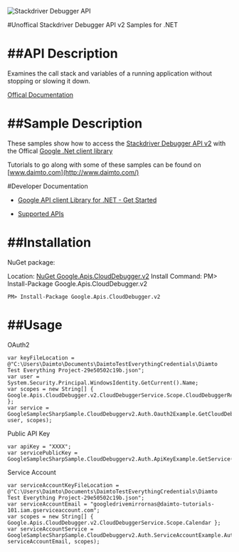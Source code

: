 ﻿![Stackdriver Debugger API](http://www.google.com/images/icons/product/search-32.gif)

#Unoffical Stackdriver Debugger API v2 Samples for .NET  

##API Description
=============

Examines the call stack and variables of a running application without stopping or slowing it down.

[Offical Documentation](http://cloud.google.com/debugger)

##Sample Description
=============

These samples show how to access the [Stackdriver Debugger API v2](http://cloud.google.com/debugger) with the Offical [Google .Net client library](https://github.com/google/google-api-dotnet-client)

Tutorials to go along with some of these samples can be found on [www.daimto.com](http://www.daimto.com/)

#Developer Documentation

* [Google API client Library for .NET - Get Started](https://developers.google.com/api-client-library/dotnet/get_started)

* [Supported APIs](https://developers.google.com/api-client-library/dotnet/apis/)

##Installation
=================================

NuGet package:

Location: [NuGet Google.Apis.CloudDebugger.v2](https://www.nuget.org/packages/Google.Apis.CloudDebugger.v2)
Install Command: PM>  Install-Package Google.Apis.CloudDebugger.v2

```
PM> Install-Package Google.Apis.CloudDebugger.v2
```

##Usage
=================================

OAuth2
```
var keyFileLocation = @"C:\Users\Daimto\Documents\DaimtoTestEverythingCredentials\Diamto Test Everything Project-29e50502c19b.json";
var user = System.Security.Principal.WindowsIdentity.GetCurrent().Name;
var scopes = new String[] { Google.Apis.CloudDebugger.v2.CloudDebuggerService.Scope.CloudDebuggerReadonly };
var service = GoogleSamplecSharpSample.CloudDebuggerv2.Auth.Oauth2Example.GetCloudDebuggerService(keyFileLocation, user, scopes);
```
Public API Key
```
var apiKey = "XXXX";
var servicePublicKey = GoogleSamplecSharpSample.CloudDebuggerv2.Auth.ApiKeyExample.GetService(apiKey);
```
Service Account
```
var serviceAccountKeyFileLocation = @"C:\Users\Daimto\Documents\DaimtoTestEverythingCredentials\Diamto Test Everything Project-29e50502c19b.json";
var serviceAccountEmail = "googledrivemirrornas@daimto-tutorials-101.iam.gserviceaccount.com";
var scopes = new String[] { Google.Apis.CloudDebugger.v2.CloudDebuggerService.Scope.Calendar };            
var serviceAccountService = GoogleSamplecSharpSample.CloudDebuggerv2.Auth.ServiceAccountExample.AuthenticateServiceAccount(serviceAccountKeyFileLocation, serviceAccountEmail, scopes);
```
